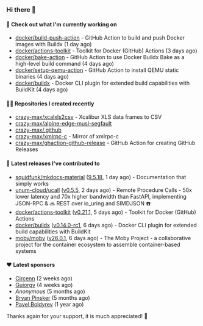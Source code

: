 ### Hi there 👋

#### 👷 Check out what I'm currently working on

- [docker/build-push-action](https://github.com/docker/build-push-action) - GitHub Action to build and push Docker images with Buildx (1 day ago)
- [docker/actions-toolkit](https://github.com/docker/actions-toolkit) - Toolkit for Docker (GitHub) Actions (3 days ago)
- [docker/bake-action](https://github.com/docker/bake-action) - GitHub Action to use Docker Buildx Bake as a high-level build command (4 days ago)
- [docker/setup-qemu-action](https://github.com/docker/setup-qemu-action) - GitHub Action to install QEMU static binaries (4 days ago)
- [docker/buildx](https://github.com/docker/buildx) - Docker CLI plugin for extended build capabilities with BuildKit (4 days ago)

#### 👨‍💻 Repositories I created recently

- [crazy-max/xcalxls2csv](https://github.com/crazy-max/xcalxls2csv) - Xcalibur XLS data frames to CSV
- [crazy-max/alpine-edge-musl-segfault](https://github.com/crazy-max/alpine-edge-musl-segfault)
- [crazy-max/.github](https://github.com/crazy-max/.github)
- [crazy-max/xmlrpc-c](https://github.com/crazy-max/xmlrpc-c) - Mirror of xmlrpc-c
- [crazy-max/ghaction-github-release](https://github.com/crazy-max/ghaction-github-release) - GitHub Action for creating GitHub Releases

#### 🚀 Latest releases I've contributed to

- [squidfunk/mkdocs-material](https://github.com/squidfunk/mkdocs-material) ([9.5.18](https://github.com/squidfunk/mkdocs-material/releases/tag/9.5.18), 1 day ago) - Documentation that simply works
- [unum-cloud/ucall](https://github.com/unum-cloud/ucall) ([v0.5.5](https://github.com/unum-cloud/ucall/releases/tag/v0.5.5), 2 days ago) - Remote Procedure Calls  - 50x lower latency and 70x higher bandwidth than FastAPI, implementing JSON-RPC &amp; 🔜 REST over io_uring and SIMDJSON ☎️
- [docker/actions-toolkit](https://github.com/docker/actions-toolkit) ([v0.21.1](https://github.com/docker/actions-toolkit/releases/tag/v0.21.1), 5 days ago) - Toolkit for Docker (GitHub) Actions
- [docker/buildx](https://github.com/docker/buildx) ([v0.14.0-rc1](https://github.com/docker/buildx/releases/tag/v0.14.0-rc1), 6 days ago) - Docker CLI plugin for extended build capabilities with BuildKit
- [moby/moby](https://github.com/moby/moby) ([v26.0.1](https://github.com/moby/moby/releases/tag/v26.0.1), 6 days ago) - The Moby Project - a collaborative project for the container ecosystem to assemble container-based systems

#### ❤️ Latest sponsors
- [Circenn](https://github.com/Circenn5130) (2 weeks ago)
- [Guiorgy](https://github.com/Guiorgy) (4 weeks ago)
- _Anonymous_ (5 months ago)
- [Bryan Pinsker](https://github.com/BryanPinsker) (5 months ago)
- [Pavel Boldyrev](https://github.com/bpg) (1 year ago)

Thanks again for your support, it is much appreciated! 🙏
